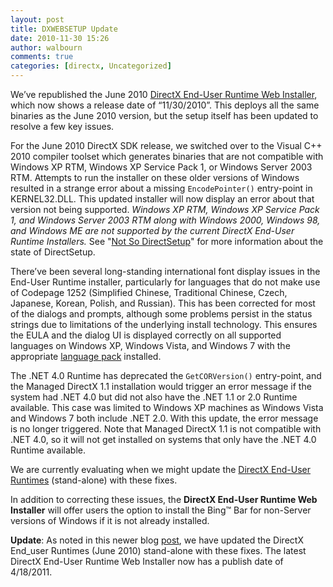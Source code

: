 ```yaml
---
layout: post
title: DXWEBSETUP Update
date: 2010-11-30 15:26
author: walbourn
comments: true
categories: [directx, Uncategorized]
---
```

<p>We&rsquo;ve republished the June 2010 <a href="http://go.microsoft.com/fwlink/p/?LinkId=159853">DirectX End-User Runtime Web Installer</a>, which now shows a release date of &ldquo;11/30/2010&rdquo;. This deploys all the same binaries as the June 2010 version, but the setup itself has been updated to resolve a few key issues.</p>
<p>For the June 2010 DirectX SDK release, we switched over to the Visual C++ 2010 compiler toolset which generates binaries that are not compatible with Windows XP RTM, Windows XP Service Pack 1, or Windows Server 2003 RTM. Attempts to run the installer on these older versions of Windows resulted in a strange error about a missing <code>EncodePointer()</code> entry-point in KERNEL32.DLL. This updated installer will now display an error about that version not being supported. <em>Windows XP RTM, Windows XP Service Pack 1, and Windows Server 2003 RTM along with Windows 2000, Windows 98, and Windows ME are not supported by the current DirectX End-User Runtime Installers.</em> See "<a title="MSDN Blog: &quot;Not So DirectSetup&quot;" href="http://blogs.msdn.com/b/chuckw/archive/2010/09/08/not-so-direct-setup.aspx">Not So DirectSetup</a>" for more information about the state of DirectSetup.</p>
<p>There&rsquo;ve been several long-standing international font display issues in the End-User Runtime installer, particularly for languages that do not make use of Codepage 1252 (Simplified Chinese, Traditional Chinese, Czech, Japanese, Korean, Polish, and Russian). This has been corrected for most of the dialogs and prompts, although some problems persist in the status strings due to limitations of the underlying install technology. This ensures the EULA and the dialog UI is displayed correctly on all supported languages on Windows XP, Windows Vista, and Windows 7 with the appropriate <a title="Windows Vista and Windows 7 Language Packs" href="http://windows.microsoft.com/en-US/windows/downloads/languages">language pack</a> installed.</p>
<p>The .NET 4.0 Runtime has deprecated the <code>GetCORVersion()</code> entry-point, and the Managed DirectX 1.1 installation would trigger an error message if the system had .NET 4.0 but did not also have the .NET 1.1 or 2.0 Runtime available. This case was limited to Windows XP machines as Windows Vista and Windows 7 both include .NET 2.0. With this update, the error message is no longer triggered. Note that Managed DirectX 1.1 is not compatible with .NET 4.0, so it will not get installed on systems that only have the .NET 4.0 Runtime available.</p>
<p>We are currently evaluating when we might update the <a title="DirectX End-User Runtimes" href="http://www.microsoft.com/downloads/en/details.aspx?displaylang=en&amp;FamilyID=3b170b25-abab-4bc3-ae91-50ceb6d8fa8d">DirectX End-User Runtimes</a> (stand-alone) with these fixes.</p>
<p>In addition to correcting these issues, the <strong>DirectX End-User Runtime Web Installer</strong> will offer users the option to install the Bing&trade; Bar for non-Server versions of Windows if it is not already installed.</p>
<p><strong>Update</strong>: As noted in this newer blog <a title="DXSETUP Update" href="http://blogs.msdn.com/b/chuckw/archive/2011/04/19/dxsetup-update.aspx">post</a>, we have updated the DirectX End_user Runtimes (June 2010) stand-alone with these fixes. The latest DirectX End-User Runtime Web Installer now has a publish date of 4/18/2011.</p>
